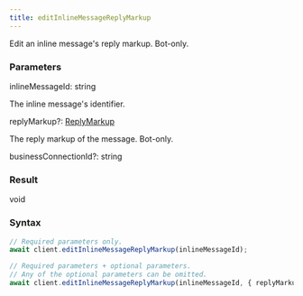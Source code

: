 ```yaml
---
title: editInlineMessageReplyMarkup
---
```


Edit an inline message's reply markup. Bot-only.


### Parameters 

<div class="flex flex-col gap-3"><div><div class="font-mono"><span class="font-bold">inlineMessageId</span><span class="opacity-50">:</span> <span>string</span></div><div class="pl-3"><div class="no-margin">

The inline message's identifier.

</div></div></div><div class="flex flex-col gap-3"><div><div class="flex gap-2"><div class="font-mono"><span class="font-bold">replyMarkup</span><span class="opacity-50"><span title="Optional" class="cursor-help">?</span>:</span> <a href="/gh/types/replymarkup"  >ReplyMarkup</a></div></div><div class="pl-3"><div class="no-margin">

The reply markup of the message. Bot-only.

</div></div></div><div><div class="flex gap-2"><div class="font-mono"><span class="font-bold">businessConnectionId</span><span class="opacity-50"><span title="Optional" class="cursor-help">?</span>:</span> <span>string</span></div></div></div></div></div>

### Result 

<div class="font-mono"><span>void</span></div>

### Syntax

```ts
// Required parameters only.
await client.editInlineMessageReplyMarkup(inlineMessageId);

// Required parameters + optional parameters.
// Any of the optional parameters can be omitted.
await client.editInlineMessageReplyMarkup(inlineMessageId, { replyMarkup, businessConnectionId });
```



